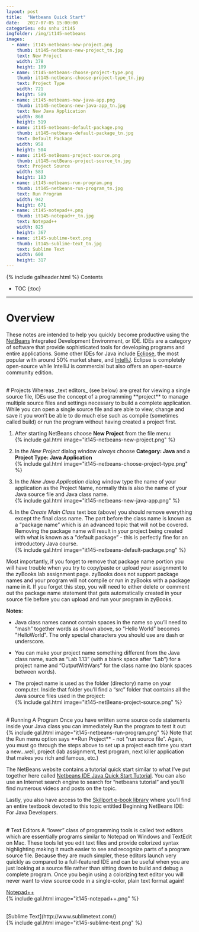 ```yaml
---
layout: post
title:  "Netbeans Quick Start"
date:   2017-07-05 15:00:00
categories: edu snhu it145
imgfolder: /img/it145-netbeans
images:
  - name: it145-netbeans-new-project.png
    thumb: it145-netbeans-new-project_tn.jpg
    text: New Project
    width: 378
    height: 109
  - name: it145-netbeans-choose-project-type.png
    thumb: it145-netbeans-choose-project-type_tn.jpg
    text: Project Type
    width: 721
    height: 509
  - name: it145-netbeans-new-java-app.png
    thumb: it145-netbeans-new-java-app_tn.jpg
    text: New Java Application
    width: 868
    height: 519
  - name: it145-netbeans-default-package.png
    thumb: it145-netbeans-default-package_tn.jpg
    text: Default Package
    width: 958
    height: 504
  - name: it145-netBeans-project-source.png
    thumb: it145-netBeans-project-source_tn.jpg
    text: Project Source
    width: 583
    height: 183
  - name: it145-netbeans-run-program.png
    thumb: it145-netbeans-run-program_tn.jpg
    text: Run Program
    width: 942
    height: 671
  - name: it145-notepad++.png
    thumb: it145-notepad++_tn.jpg
    text: Notepad++
    width: 825
    height: 367
  - name: it145-sublime-text.png
    thumb: it145-sublime-text_tn.jpg
    text: Sublime Text
    width: 600
    height: 317
---
```

{% include galheader.html %}
Contents
* TOC
{:toc}
<hr/>

# Overview
These notes are intended to help you quickly become productive using the [NetBeans](https://netbeans.org/features/java/) Integrated Development Environment, or IDE. IDEs are a category of software that provide sophisticated tools for developing programs and entire applications. Some other IDEs for Java include [Eclipse](https://projects.eclipse.org/projects/eclipse.jdt), the most popular with around 50% market share, and [IntelliJ](https://www.jetbrains.com/idea/). Eclipse is completely open-source while IntelliJ is commercial but also offers an open-source community edition.

<br/>
# Projects
Whereas _text editors_ (see below) are great for viewing a single source file, IDEs use the concept of a programming **project** to manage multiple source files and settings necessary to build a complete application. While you can open a single source file and are able to view, change and save it you won’t be able to do much else such as compile (sometimes called build) or run the program without having created a project first.

1. After starting NetBeans choose **New Project** from the file menu:<br/>{% include gal.html image="it145-netbeans-new-project.png" %}

2. In the _New Project_ dialog window _always_ choose **Category: Java** and a **Project Type: Java Application**<br/>{% include gal.html image="it145-netbeans-choose-project-type.png" %}

3. In the _New Java Application_ dialog window type the name of your application as the Project Name, normally this is also the name of your Java source file and Java class name.<br/>{% include gal.html image="it145-netbeans-new-java-app.png" %}

4. In the _Create Main Class_ text box (above) you should remove everything except the final class name. The part before the class name is known as a “package name” which is an advanced topic that will not be covered. Removing the package name will result in your project being created with what is known as a “default package” - this is perfectly fine for an introductory Java course.<br/>{% include gal.html image="it145-netbeans-default-package.png" %}

Most importantly, if you forget to remove that package name portion you will have trouble when you try to copy/paste or upload your assignment to the zyBooks lab assignment page. zyBooks does not support package names and your program will not compile or run in zyBooks with a package name in it. If you forget this step, you will need to either delete or comment out the package name statement that gets automatically created in your source file before you can upload and run your program in zyBooks.

**Notes:**<br/>
- Java class names cannot contain spaces in the name so you’ll need to “mash” together words as shown above, so "Hello World" becomes "HelloWorld". The only special characters you should use are dash or underscore.

- You can make your project name something different from the Java class name, such as “Lab 1.13” (with a blank space after “Lab”) for a project name and “OutputWithVars” for the class name (no blank spaces between words).

- The project name is used as the folder (directory) name on your computer. Inside that folder you’ll find a “src” folder that contains all the Java source files used in the project:<br/>{% include gal.html image="it145-netBeans-project-source.png" %}

<br/>
# Running A Program
Once you have written some source code statements inside your Java class you can immediately Run the program to test it out:<br/>{% include gal.html image="it145-netbeans-run-program.png" %}
Note that the Run menu option says **Run Project** - not “run source file”. Again, you must go through the steps above to set up a project each time you start a new…well, project (lab assignment, test program, next killer application that makes you rich and famous, etc.)

The NetBeans website contains a tutorial quick start similar to what I’ve put together here called [Netbeans IDE Java Quick Start Tutorial](https://netbeans.org/kb/docs/java/quickstart.html). You can also use an Internet search engine to search for “netbeans tutorial” and you’ll find numerous videos and posts on the topic.

Lastly, you also have access to the [Skillport e-book library](https://snhu.skillport.com/skillportfe/login.action) where you’ll find an entire textbook devoted to this topic entitled Beginning NetBeans IDE: For Java Developers.

<br/>
# Text Editors
A “lower” class of programming tools is called text editors which are essentially programs similar to Notepad on Windows and TextEdit on Mac. These tools let you edit text files and provide colorized syntax highlighting making it much easier to see and recognize parts of a program source file. Because they are much simpler, these editors launch very quickly as compared to a full-featured IDE and can be useful when you are just looking at a source file rather than sitting down to build and debug a complete program. Once you begin using a colorizing text editor you will never want to view source code in a single-color, plain text format again!

[Notepad++](https://notepad-plus-plus.org/download/)<br/>{% include gal.html image="it145-notepad++.png" %}

<br/>
[Sublime Text](http://www.sublimetext.com/)<br/>{% include gal.html image="it145-sublime-text.png" %}
